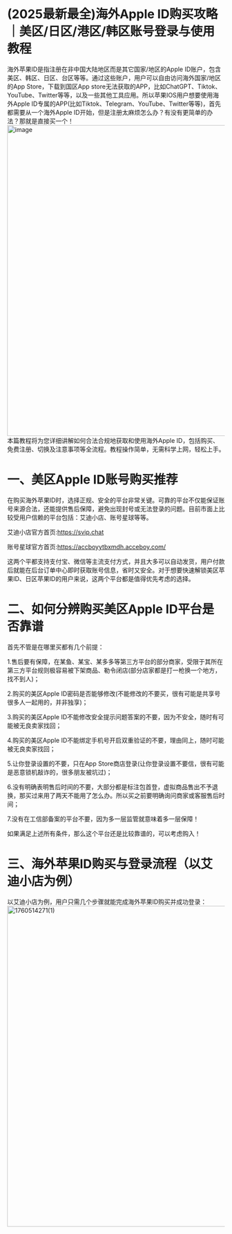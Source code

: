# (2025最新最全)海外Apple ID购买攻略｜美区/日区/港区/韩区账号登录与使用教程
海外苹果ID是指注册在非中国大陆地区而是其它国家/地区的Apple ID账户，包含美区、韩区、日区、台区等等。通过这些账户，用户可以自由访问海外国家/地区的App Store，下载到国区App store无法获取的APP，比如ChatGPT、Tiktok、YouTube、Twitter等等，以及一些其他工具应用。所以苹果IOS用户想要使用海外Apple ID专属的APP(比如Tiktok、Telegram、YouTube、Twitter等等)，首先都需要从一个海外Apple ID开始，但是注册太麻烦怎么办？有没有更简单的办法？那就是直接买一个！
<img width="1080" height="720" alt="image" src="https://github.com/user-attachments/assets/53b59ca4-96fc-42ef-b61b-8ce735d0ea9b" />
本篇教程将为您详细讲解如何合法合规地获取和使用海外Apple ID，包括购买、免费注册、切换及注意事项等全流程。教程操作简单，无需科学上网，轻松上手。
# 一、美区Apple ID账号购买推荐
在购买海外苹果ID时，选择正规、安全的平台非常关键。可靠的平台不仅能保证账号来源合法，还能提供售后保障，避免出现封号或无法登录的问题。目前市面上比较受用户信赖的平台包括：艾迪小店、账号星球等等。

艾迪小店官方首页:<https://svip.chat>

账号星球官方首页:<https://accboyytbxmdh.acceboy.com/>

这两个平都支持支付宝、微信等主流支付方式，并且大多可以自动发货，用户付款后就能在后台订单中心即时获取账号信息，省时又安全。对于想要快速解锁美区苹果ID、日区苹果ID的用户来说，这两个平台都是值得优先考虑的选择。

# 二、如何分辨购买美区Apple ID平台是否靠谱

首先不管是在哪里买都有几个前提：

1.售后要有保障，在某鱼、某宝、某多多等第三方平台的部分商家，受限于其所在第三方平台规则极容易被下架商品、勒令闭店(部分店家都是打一枪换一个地方，找不到人)；

2.购买的美区Apple ID密码是否能够修改(不能修改的不要买，很有可能是共享号很多人一起用的，并非独享)；

3.购买的美区Apple ID不能修改安全提示问题答案的不要，因为不安全，随时有可能被无良卖家找回；

4.购买的美区Apple ID不能绑定手机号开启双重验证的不要，理由同上，随时可能被无良卖家找回；

5.让你登录设置的不要，只在App Store商店登录(让你登录设置不要信，很有可能是恶意锁机敲诈的，很多朋友被坑过)；

6.没有明确表明售后时间的不要，大部分都是标注包首登，虚拟商品售出不予退换，那买过来用了两天不能用了怎么办。所以买之前要明确询问商家或客服售后时间；

7.没有在工信部备案的平台不要，因为多一层监管就意味着多一层保障！

如果满足上述所有条件，那么这个平台还是比较靠谱的，可以考虑购入！

# 三、海外苹果ID购买与登录流程（以艾迪小店为例）
以艾迪小店为例，用户只需几个步骤就能完成海外苹果ID购买并成功登录：
<img width="1117" height="743" alt="1760514271(1)" src="https://github.com/user-attachments/assets/a6aa8c6e-c744-4cea-9acb-58c8143b1367" />



